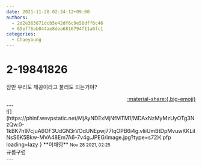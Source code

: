 ```yaml
---
date: 2021-11-28 02:24:12+09:00
authors:
  - 2d2e363871dcb5e42df6c9e58dff6c46
  - 65eff6ab044ae8dea6816794f11a6fc1
categories:
  - Chaeyoung
---
```


# 2-19841826

<div class="post-container" markdown="1">
<div class="content-container md-sidebar__scrollwrap" markdown="1">

잠만 우리도 깨꽁이라고 불러도 되는거야?

</div>
</div>

<div style="text-align: right;" markdown="1">
<a href="https://weverse.io/fromis9/fanpost/2-19841826" style="text-align: right;">:material-share:{.big-emoji}</a>
</div>
---

<div class="comments-container md-sidebar__scrollwrap" markdown="1">
<div class="comment" markdown="1">
<div class='id-container' markdown="1">
![](https://phinf.wevpstatic.net/MjAyNDExMjNfMTM1/MDAxNzMyMzUyOTg3NzQw.0-1kBK7h97cjuA6OF3UdGN3rVOdUNEpwj77IqOPB6i4g.vliiUmBtDpMvuwKKLiINsS6K5Bkw-MVA48Em7A6-7v4g.JPEG/image.jpg?type=s72){ pfp loading=lazy }
**<span class="artist">이채영</span>** <small>Nov 28 2021, 02:25</small><br>
</div>
<div class='comment-body' markdown="1">
규롬구럼
</div>
</div>
</div>
---
